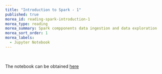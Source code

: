 ```yaml
---
title: "Introduction to Spark - 1" 
published: true
morea_id: reading-spark-introduction-1
morea_type: reading
morea_summary: Spark compponents data ingestion and data exploration
morea_sort_order: 1
morea_labels:
  - Jupyter Notebook
---
```


<br/>

The notebook can be obtained [here](resources/Spark_introduction_2.ipynb)

<br/>